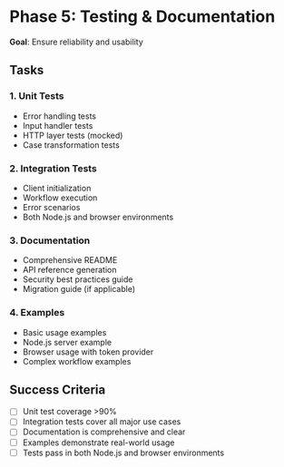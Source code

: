 # Phase 5: Testing & Documentation

**Goal**: Ensure reliability and usability

## Tasks

### 1. Unit Tests
- Error handling tests
- Input handler tests
- HTTP layer tests (mocked)
- Case transformation tests

### 2. Integration Tests
- Client initialization
- Workflow execution
- Error scenarios
- Both Node.js and browser environments

### 3. Documentation
- Comprehensive README
- API reference generation
- Security best practices guide
- Migration guide (if applicable)

### 4. Examples
- Basic usage examples
- Node.js server example
- Browser usage with token provider
- Complex workflow examples

## Success Criteria
- [ ] Unit test coverage >90%
- [ ] Integration tests cover all major use cases
- [ ] Documentation is comprehensive and clear
- [ ] Examples demonstrate real-world usage
- [ ] Tests pass in both Node.js and browser environments
